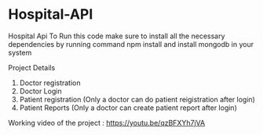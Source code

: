# Hospital-API
Hospital Api
To Run this code make sure to install all the necessary dependencies by running command npm install
and install mongodb in your system

Project Details

1. Doctor registration
2. Doctor Login
3. Patient registration (Only a doctor can do patient reigistration after login)
4. Patient Reports (Only a doctor can create patient report after login)

Working video of the project : https://youtu.be/qzBFXYh7jVA

